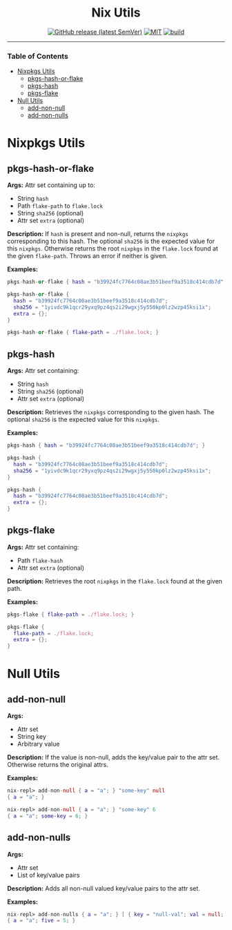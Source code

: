 <div align="center">

# Nix Utils

[![GitHub release (latest SemVer)](https://img.shields.io/github/v/tag/tbidne/nix-utils?include_prereleases&sort=semver)](https://github.com/tbidne/nix-utils/releases/)
[![MIT](https://img.shields.io/github/license/tbidne/nix-utils?color=blue)](https://opensource.org/licenses/MIT)
[![build](https://img.shields.io/github/workflow/status/tbidne/nix-utils/ci/main)](https://github.com/tbidne/nix-utils/actions/workflows/ci.yaml)

</div>

---

### Table of Contents
* [Nixpkgs Utils](#nixpkgs-utils)
  * [pkgs-hash-or-flake](#pkgs-hash-or-flake)
  * [pkgs-hash](#pkgs-hash)
  * [pkgs-flake](#pkgs-flake)
* [Null Utils](#null-utils)
  * [add-non-null](#add-non-null)
  * [add-non-nulls](#add-non-nulls)

# Nixpkgs Utils

## pkgs-hash-or-flake

**Args:** Attr set containing up to:

* String `hash`
* Path `flake-path` to `flake.lock`
* String `sha256` (optional)
* Attr set `extra` (optional)

**Description:** If `hash` is present and non-null, returns the `nixpkgs` corresponding to this hash. The optional `sha256` is the expected value for this `nixpkgs`. Otherwise returns the root `nixpkgs` in the `flake.lock` found at the given `flake-path`. Throws an error if neither is given.

**Examples:**
```nix
pkgs-hash-or-flake { hash = "b39924fc7764c08ae3b51beef9a3518c414cdb7d"; }

pkgs-hash-or-flake {
  hash = "b39924fc7764c08ae3b51beef9a3518c414cdb7d";
  sha256 = "1yivdc9k1qcr29yxq9pz4qs2i29wgxj5y550kp0lz2wzp45ksi1x";
  extra = {};
}

pkgs-hash-or-flake { flake-path = ./flake.lock; }
```

## pkgs-hash

**Args:** Attr set containing:

* String `hash`
* String `sha256` (optional)
* Attr set `extra` (optional)

**Description:** Retrieves the `nixpkgs` corresponding to the given hash. The optional `sha256` is the expected value for this `nixpkgs`.

**Examples:**

```nix
pkgs-hash { hash = "b39924fc7764c08ae3b51beef9a3518c414cdb7d"; }

pkgs-hash {
  hash = "b39924fc7764c08ae3b51beef9a3518c414cdb7d";
  sha256 = "1yivdc9k1qcr29yxq9pz4qs2i29wgxj5y550kp0lz2wzp45ksi1x";
}

pkgs-hash {
  hash = "b39924fc7764c08ae3b51beef9a3518c414cdb7d";
  extra = {};
}
```

## pkgs-flake

**Args:** Attr set containing:

* Path `flake-hash`
* Attr set `extra` (optional)

**Description:** Retrieves the root `nixpkgs` in the `flake.lock` found at the given path.

**Examples:**

```nix
pkgs-flake { flake-path = ./flake.lock; }

pkgs-flake {
  flake-path = ./flake.lock;
  extra = {};
}
```

# Null Utils

## add-non-null

**Args:**

* Attr set
* String key
* Arbitrary value

**Description:** If the value is non-null, adds the key/value pair to the attr set. Otherwise returns the original attrs.

**Examples:**

```nix
nix-repl> add-non-null { a = "a"; } "some-key" null
{ a = "a"; }

nix-repl> add-non-null { a = "a"; } "some-key" 6
{ a = "a"; some-key = 6; }
```

## add-non-nulls

**Args:**

* Attr set
* List of key/value pairs

**Description:** Adds all non-null valued key/value pairs to the attr set.

**Examples:**

```nix
nix-repl> add-non-nulls { a = "a"; } [ { key = "null-val"; val = null; } { key = "five"; val = 5; } ]
{ a = "a"; five = 5; }
```